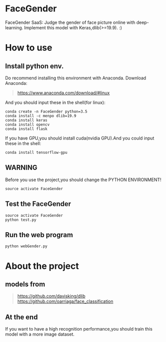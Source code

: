 # FaceGender
FaceGender SaaS:
Judge the gender of face picture online with deep-learning.
Implement this model with Keras,dlib(>=19.9).
:)

# How to use
## Install python env.
Do recommend installing this environment with Anaconda.
Download Anaconda:
>https://www.anaconda.com/download/#linux

And you should input these in the shell(for linux):

```
conda create -n FaceGender python=3.5
conda install -c menpo dlib=19.9
conda install keras
conda install opencv
conda install flask
```
If you have GPU,you should install cuda(nvidia GPU).And you could input these in the shell:

```
conda install tensorflow-gpu
```
## WARNING
Before you use the project,you should change the PYTHON ENVIRONMENT!

```
source activate FaceGender
```

## Test the FaceGender

```
source activate FaceGender
python test.py
```

## Run the web program
```
python webGender.py
```

# About the project

## models from
>https://github.com/davisking/dlib
https://github.com/oarriaga/face_classification

## At the end
If you want to have a high recognition performance,you should train this model with a more image dataset.
